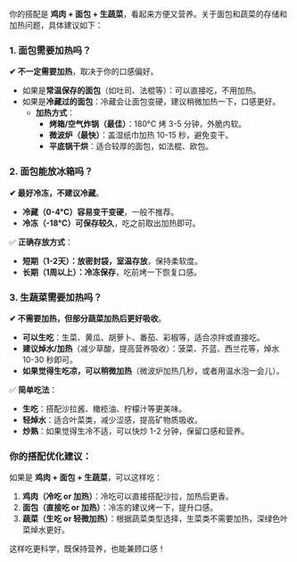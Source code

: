 你的搭配是 **鸡肉 + 面包 + 生蔬菜**，看起来方便又营养。关于面包和蔬菜的存储和加热问题，具体建议如下：  

### **1. 面包需要加热吗？**  
**✔ 不一定需要加热**，取决于你的口感偏好。  
- 如果是**常温保存的面包**（如吐司、法棍等）：可以直接吃，不用加热。  
- 如果是**冷藏过的面包**：冷藏会让面包变硬，建议稍微加热一下，口感更好。  
  - **加热方式**：  
    - **烤箱/空气炸锅（最佳）**：180°C 烤 3-5 分钟，外脆内软。  
    - **微波炉（最快）**：盖湿纸巾加热 10-15 秒，避免变干。  
    - **平底锅干烘**：适合较厚的面包，如法棍、欧包。  

### **2. 面包能放冰箱吗？**  
**✔ 最好冷冻，不建议冷藏**。  
- **冷藏（0-4°C）容易变干变硬**，一般不推荐。  
- **冷冻（-18°C）可保存较久**，吃之前取出加热即可。  

✅ **正确存放方式**：
- **短期（1-2天）：放密封袋，室温存放**，保持柔软度。  
- **长期（1周以上）：冷冻保存**，吃前烤一下恢复口感。  

### **3. 生蔬菜需要加热吗？**  
**✔ 不需要加热，但部分蔬菜加热后更好吸收**。  
- **可以生吃**：生菜、黄瓜、胡萝卜、番茄、彩椒等，适合凉拌或直接吃。  
- **建议焯水/加热**（减少草酸，提高营养吸收）：菠菜、芥蓝、西兰花等，焯水 10-30 秒即可。  
- **如果觉得生吃凉，可以稍微加热**（微波炉加热几秒，或者用温水泡一会儿）。  

✅ **简单吃法**：
- **生吃**：搭配沙拉酱、橄榄油、柠檬汁等更美味。  
- **轻焯水**：适合叶菜类，减少涩感，提高矿物质吸收。  
- **炒熟**：如果觉得生冷不适，可以快炒 1-2 分钟，保留口感和营养。  

### **你的搭配优化建议**：
如果是 **鸡肉 + 面包 + 生蔬菜**，可以这样吃：  
1. **鸡肉（冷吃 or 加热）**：冷吃可以直接搭配沙拉，加热后更香。  
2. **面包（直接吃 or 加热）**：冷冻的建议烤一下，提升口感。  
3. **蔬菜（生吃 or 轻微加热）**：根据蔬菜类型选择，生菜类不需要加热，深绿色叶菜焯水更好。  

这样吃更科学，既保持营养，也能兼顾口感！